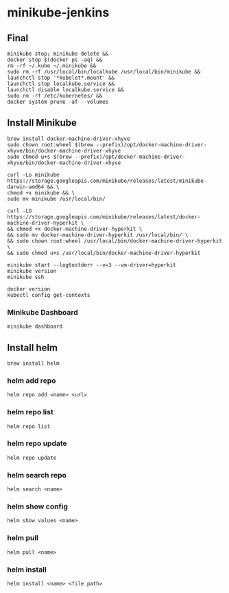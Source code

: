 # minikube-jenkins

## Final
```
minikube stop; minikube delete &&
docker stop $(docker ps -aq) &&
rm -rf ~/.kube ~/.minikube &&
sudo rm -rf /usr/local/bin/localkube /usr/local/bin/minikube &&
launchctl stop '*kubelet*.mount' &&
launchctl stop localkube.service &&
launchctl disable localkube.service &&
sudo rm -rf /etc/kubernetes/ &&
docker system prune -af --volumes
```

## Install Minikube
```
brew install docker-machine-driver-xhyve
sudo chown root:wheel $(brew --prefix)/opt/docker-machine-driver-xhyve/bin/docker-machine-driver-xhyve
sudo chmod u+s $(brew --prefix)/opt/docker-machine-driver-xhyve/bin/docker-machine-driver-xhyve
```

```
curl -Lo minikube https://storage.googleapis.com/minikube/releases/latest/minikube-darwin-amd64 && \
chmod +x minikube && \
sudo mv minikube /usr/local/bin/
```

```
curl -LO https://storage.googleapis.com/minikube/releases/latest/docker-machine-driver-hyperkit \
&& chmod +x docker-machine-driver-hyperkit \
&& sudo mv docker-machine-driver-hyperkit /usr/local/bin/ \
&& sudo chown root:wheel /usr/local/bin/docker-machine-driver-hyperkit \
&& sudo chmod u+s /usr/local/bin/docker-machine-driver-hyperkit
```

```
minikube start --logtostderr --v=3 --vm-driver=hyperkit
minikube version
minikube ssh
```

```
docker version
kubectl config get-contexts
```

### Minikube Dashboard
```
minikube dashboard
```

## Install helm
```
brew install helm
```

### helm add repo
```
helm repo add <name> <url>
```
### helm repo list
```
helm repo list
```
### helm repo update
```
helm repo update
```

### helm search repo
```
helm search <name>
```
### helm show config
```
helm show values <name>
```

### helm pull
```
helm pull <name>
```

### helm install
```
helm install <name> <file path>
```